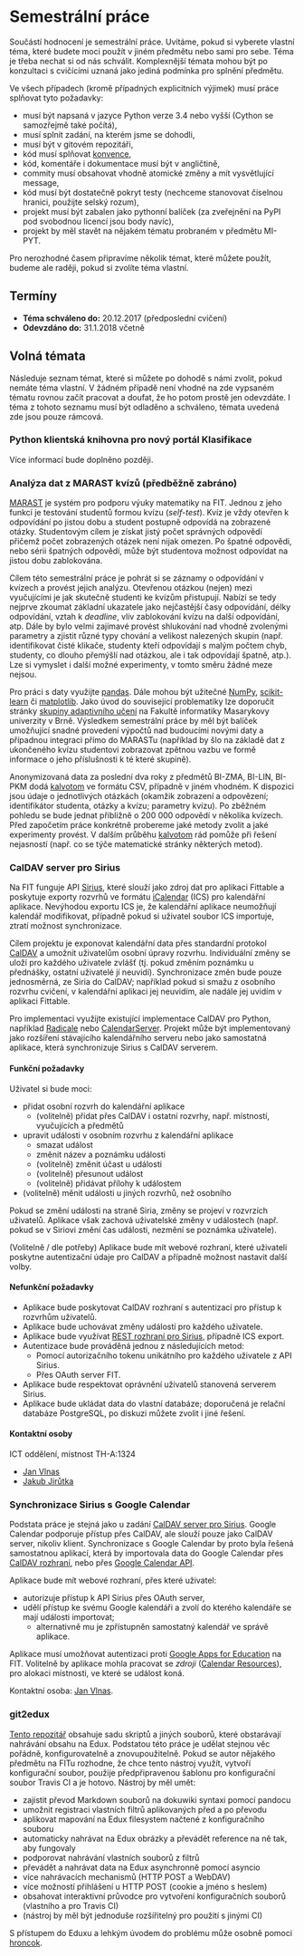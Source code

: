 Semestrální práce
=================

Součástí hodnocení je semestrální práce. Uvítáme, pokud si vyberete vlastní téma, které budete moci použít v jiném předmětu nebo sami pro sebe.
Téma je třeba nechat si od nás schválit.
Komplexnější témata mohou být po konzultaci s cvičícími uznaná jako jediná podmínka pro splnění předmětu.

Ve všech případech (kromě případných explicitních výjimek) musí práce splňovat tyto požadavky:

 * musí být napsaná v jazyce Python verze 3.4 nebo vyšší (Cython se samozřejmě také počítá),
 * musí splnit zadání, na kterém jsme se dohodli,
 * musí být v gitovém repozitáři,
 * kód musí splňovat [konvence](https://www.python.org/dev/peps/pep-0008/),
 * kód, komentáře i dokumentace musí být v angličtině,
 * commity musí obsahovat vhodně atomické změny a mít vysvětlující message,
 * kód musí být dostatečně pokryt testy (nechceme stanovovat číselnou hranici, použijte selský rozum),
 * projekt musí být zabalen jako pythonní balíček (za zveřejnění na PyPI pod svobodnou licencí jsou body navíc),
 * projekt by měl stavět na nějakém tématu probraném v předmětu MI-PYT.

Pro nerozhodné časem připravíme několik témat, které můžete použít, budeme ale raději, pokud si zvolíte téma vlastní.

Termíny
-------

 * **Téma schváleno do:** 20.12.2017 (předposlední cvičení)
 * **Odevzdáno do:** 31.1.2018 včetně

Volná témata
------------

Následuje seznam témat, které si můžete po dohodě s námi zvolit, pokud nemáte téma vlastní.
V žádném případě není vhodné na zde vypsaném tématu rovnou začít pracovat a doufat, že ho potom prostě jen odevzdáte.
I téma z tohoto seznamu musí být odladěno a schváleno, témata uvedená zde jsou pouze rámcová.

### Python klientská knihovna pro nový portál Klasifikace

Více informací bude doplněno později.

### Analýza dat z MARAST kvízů (předběžně zabráno)

[MARAST](https://marast.fit.cvut.cz) je systém pro podporu výuky matematiky
na FIT. Jednou z jeho funkcí je testování studentů formou kvízu (*self-test*).
Kvíz je vždy otevřen k odpovídání po jistou dobu a student postupně
odpovídá na zobrazené otázky. Studentovým cílem je získat jistý počet správných
odpovědí přičemž počet zobrazených otázek není nijak omezen. Po špatné
odpovědi, nebo sérii špatných odpovědí, může být studentova možnost
odpovídat na jistou dobu zablokována.

Cílem této semestrální práce je pohrát si se záznamy o odpovídání v kvízech a
provést jejich analýzu. Otevřenou otázkou (nejen) mezi vyučujícími je jak
skutečně studenti ke kvízům přistupují. Nabízí se tedy nejprve zkoumat základní
ukazatele jako nejčastější časy odpovídání, délky odpovídání, vztah k
*deadline*, vliv zablokování kvízu na další odpovídání, atp. Dále by bylo
velmi zajímavé provést shlukování nad vhodně zvolenými parametry a zjistit
různé typy chování a velikost nalezených skupin (např. identifikovat čisté
klikače, studenty kteří odpovídají s malým počtem chyb, studenty, co dlouho
přemýšlí nad otázkou, ale i tak odpovídají špatně, atp.). Lze si vymyslet
i další možné experimenty, v tomto směru žádné meze nejsou.

Pro práci s daty využijte [pandas](http://pandas.pydata.org). Dále mohou
být užitečné [NumPy](http://www.numpy.org), [scikit-learn](https://scikit-learn.org) či [matplotlib](http://matplotlib.org). Jako úvod do související
problematiky lze doporučit stránky [skupiny adaptivního učení](http://www.fi.muni.cz/adaptivelearning/)
na Fakultě informatiky Masarykovy univerzity v Brně.
Výsledkem semestrální práce by měl být balíček umožňující snadné provedení
výpočtů nad budoucími novými daty a případnou integraci přímo do MARASTu
(například by šlo na základě dat z ukončeného kvízu studentovi zobrazovat
zpětnou vazbu ve formě informace o jeho příslušnosti k té které skupině).

Anonymizovaná data za poslední dva roky z předmětů BI-ZMA, BI-LIN, BI-PKM dodá
[kalvotom](http://github/kalvotom) ve formátu CSV, případně v jiném vhodném.
K dispozici jsou údaje o jednotlivých otázkách (okamžik zobrazení a
odpovězení; identifikátor studenta, otázky a kvízu; parametry kvízu).
Po zběžném pohledu se bude jednat přibližně o 200 000 odpovědí v několika
kvízech. Před započetím práce konkrétně probereme jaké metody zvolit a
jaké experimenty provést. V dalším průběhu [kalvotom](https://github.com/kalvotom)
rád pomůže při řešení nejasností (např. co se týče matematické stránky
některých metod).

### CalDAV server pro Sirius

Na FIT funguje API [Sirius], které slouží jako zdroj dat pro aplikaci Fittable a poskytuje exporty rozvrhů ve formátu [iCalendar] (ICS) pro kalendářní aplikace. Nevýhodou exportu ICS je, že kalendářní aplikace neumožňují kalendář modifikovat, případně pokud si uživatel soubor ICS importuje, ztratí možnost synchronizace.

Cílem projektu je exponovat kalendářní data přes standardní protokol [CalDAV] a umožnit uživatelům osobní úpravy rozvrhu. Individuální změny se uloží pro každého uživatele zvlášť (tj. pokud změním poznámku u přednášky, ostatní uživatelé jí neuvidí). Synchronizace změn bude pouze jednosměrná, ze Siria do CalDAV; například pokud si smažu z osobního rozvrhu cvičení, v kalendářní aplikaci jej neuvidím, ale nadále jej uvidím v aplikaci Fittable.

Pro implementaci využijte existující implementace CalDAV pro Python, například [Radicale](http://radicale.org/) nebo [CalendarServer](https://www.calendarserver.org/). Projekt může být implementovaný jako rozšíření stávajícího kalendářního serveru nebo jako samostatná aplikace, která synchronizuje Sirius s CalDAV serverem.

#### Funkční požadavky

Uživatel si bude moci:

* přidat osobní rozvrh do kalendářní aplikace
  * (volitelně) přidat přes CalDAV i ostatní rozvrhy, např. místností, vyučujících a předmětů
* upravit události v osobním rozvrhu z kalendářní aplikace
  * smazat událost
  * změnit název a poznámku události
  * (volitelně) změnit účast u události
  * (volitelně) přesunout událost
  * (volitelně) přidávat přílohy k událostem
* (volitelně) měnit události u jiných rozvrhů, než osobního

Pokud se změní události na straně Siria, změny se projeví v rozvrzích uživatelů. Aplikace však zachová uživatelské změny v událostech (např. pokud se v Siriovi změní čas události, nezmění se poznámka uživatele).

(Volitelně / dle potřeby) Aplikace bude mít webové rozhraní, které uživateli poskytne autentizační údaje pro CalDAV a případně možnost nastavit další volby.

#### Nefunkční požadavky

* Aplikace bude poskytovat CalDAV rozhraní s autentizací pro přístup k rozvrhům uživatelů.
* Aplikace bude uchovávat změny událostí pro každého uživatele.
* Aplikace bude využívat [REST rozhraní pro Sirius](https://cvut.github.io/sirius/docs/api-v1.html), případně ICS export.
* Autentizace bude prováděná jednou z následujících metod:
  * Pomocí autorizačního tokenu unikátního pro každého uživatele z API Sirius.
  * Přes OAuth server FIT.
* Aplikace bude respektovat oprávnění uživatelů stanovená serverem Sirius.
* Aplikace bude ukládat data do vlastní databáze; doporučená je relační databáze PostgreSQL, po diskuzi můžete zvolit i jiné řešení.

#### Kontaktní osoby

ICT oddělení, místnost TH-A:1324

* [Jan Vlnas](https://usermap.cvut.cz/profile/vlnasjan/)
* [Jakub Jirůtka](https://usermap.cvut.cz/profile/jirutjak/)

[Sirius]: https://github.com/cvut/sirius
[iCalendar]: https://en.wikipedia.org/wiki/ICalendar
[CalDAV]: https://en.wikipedia.org/wiki/CalDAV

### Synchronizace Sirius s Google Calendar

Podstata práce je stejná jako u zadání [CalDAV server pro Sirius](#caldav-server-pro-sirius). Google Calendar podporuje přístup přes CalDAV, ale slouží pouze jako CalDAV server, nikoliv klient. Synchronizace s Google Calendar by proto byla řešená samostatnou aplikací, která by importovala data do Google Calendar přes [CalDAV rozhraní](https://developers.google.com/google-apps/calendar/caldav/v2/guide), nebo přes [Google Calendar API](https://developers.google.com/google-apps/calendar/overview).

Aplikace bude mít webové rozhraní, přes které uživatel:

* autorizuje přístup k API Sirius přes OAuth server,
* udělí přístup ke svému Google kalendáři a zvolí do kterého kalendáře se mají události importovat;
  * alternativně mu je zpřístupněn samostatný kalendář ve správě aplikace.

Aplikace musí umožňovat autentizaci proti [Google Apps for Education](https://ict.fit.cvut.cz/~web/current/web/ict/GoogleApps/) na FIT. Volitelně by aplikace mohla pracovat se _zdroji_ ([Calendar Resources](https://support.google.com/a/answer/1686462?hl=en)), pro alokaci místnosti, ve které se událost koná.

Kontaktní osoba: [Jan Vlnas](https://usermap.cvut.cz/profile/vlnasjan/).

### git2edux

[Tento repozitář](https://github.com/cvut/MI-PYT) obsahuje sadu skriptů a jiných souborů,
které obstarávají nahrávání obsahu na Edux.
Podstatou této práce je udělat stejnou věc pořádně, konfigurovatelně a znovupoužitelně.
Pokud se autor nějakého předmětu na FITu rozhodne, že chce tento nástroj využít,
vytvoří konfigurační soubor,
použije předpřipravenou šablonu pro konfigurační soubor Travis CI a je hotovo.
Nástroj by měl umět:

 * zajistit převod Markdown souborů na dokuwiki syntaxi pomocí pandocu
 * umožnit registraci vlastních filtrů aplikovaných před a po převodu
 * aplikovat mapování na Edux filesystem načtené z konfiguračního souboru
 * automaticky nahrávat na Edux obrázky a převádět reference na ně tak, aby fungovaly
 * podporovat nahrávání vlastních souborů z filtrů
 * převádět a nahrávat data na Edux asynchronně pomocí asyncio
 * více nahrávacích mechanismů (HTTP POST a WebDAV)
 * více možností přihlášení u HTTP POST (cookie a jméno s heslem)
 * obsahovat interaktivní průvodce pro vytvoření konfiguračních souborů (vlastního a pro Travis CI)
 * (nástroj by měl být jednoduše rozšířitelný pro použití s jinými CI)

S přístupem do Eduxu a lehkým úvodem do problému může osobně pomoci
[hroncok](http://github.com/hroncok).
